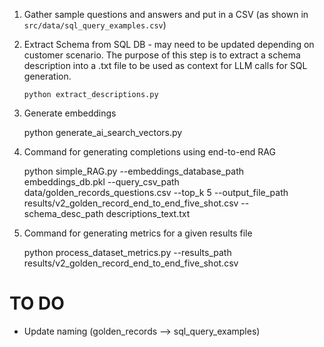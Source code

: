 1. Gather sample questions and answers and put in a CSV (as shown in `src/data/sql_query_examples.csv`)

2. Extract Schema from SQL DB - may need to be updated depending on customer scenario. The purpose of this step is to extract a schema description into a .txt file to be used as context for LLM calls for SQL generation.

   `python extract_descriptions.py`

3. Generate embeddings 

    python generate_ai_search_vectors.py

4. Command for generating completions using end-to-end RAG

    python simple_RAG.py --embeddings_database_path embeddings_db.pkl --query_csv_path data/golden_records_questions.csv --top_k 5 --output_file_path results/v2_golden_record_end_to_end_five_shot.csv --schema_desc_path descriptions_text.txt

5. Command for generating metrics for a given results file

    python process_dataset_metrics.py --results_path results/v2_golden_record_end_to_end_five_shot.csv

# TO DO
- Update naming (golden_records --> sql_query_examples)
